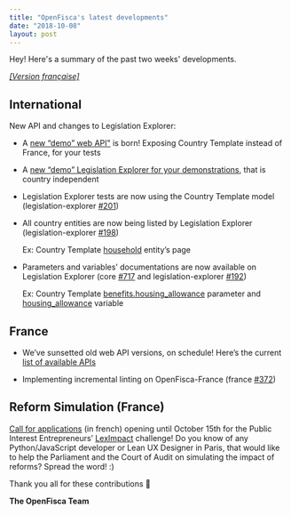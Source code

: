 ```yaml
---
title: "OpenFisca's latest developments"
date: "2018-10-08"
layout: post
---
```


Hey! Here's a summary of the past two weeks' developments.

<!--more-->

[_[Version française]_](/fr/news/2018-10-09-news)

## International

New API and changes to Legislation Explorer:

- A [new “demo” web API"](http://demo.openfisca.org/api) is born! Exposing Country Template instead of France, for your tests

- A [new “demo” Legislation Explorer for your demonstrations](http://demo.openfisca.org/legislation), that is country independent

- Legislation Explorer tests are now using the Country Template model (legislation-explorer [#201](https://github.com/openfisca/legislation-explorer/pull/201))

- All country entities are now being listed by Legislation Explorer (legislation-explorer [#198](https://github.com/openfisca/legislation-explorer/pull/198))

    Ex: Country Template [household](http://demo.openfisca.org/legislation/household) entity’s page

- Parameters and variables’ documentations are now available on Legislation Explorer (core [#717](https://github.com/openfisca/openfisca-core/pull/717) and legislation-explorer [#192](https://github.com/openfisca/legislation-explorer/pull/192))

    Ex: Country Template [benefits.housing_allowance](http://demo.openfisca.org/legislation/benefits.housing_allowance) parameter and [housing_allowance](http://demo.openfisca.org/legislation/housing_allowance) variable

## France

- We’ve sunsetted old web API versions, on schedule! Here’s the current [list of available APIs](https://fr.openfisca.org/api)

- Implementing incremental linting on OpenFisca-France (france [#372](https://github.com/openfisca/openfisca-france/issues/372))

## Reform Simulation (France)

[Call for applications](https://entrepreneur-interet-general.etalab.gouv.fr/candidature-eig.html) (in french) opening until October 15th for the Public Interest Entrepreneurs’ [LexImpact](https://entrepreneur-interet-general.etalab.gouv.fr/defis/2019/leximpact.html) challenge! Do you know of any Python/JavaScript developer or Lean UX Designer in Paris, that would like to help the Parliament and the Court of Audit on simulating the impact of reforms? Spread the word! :)

Thank you all for these contributions 🙌


**The OpenFisca Team**

